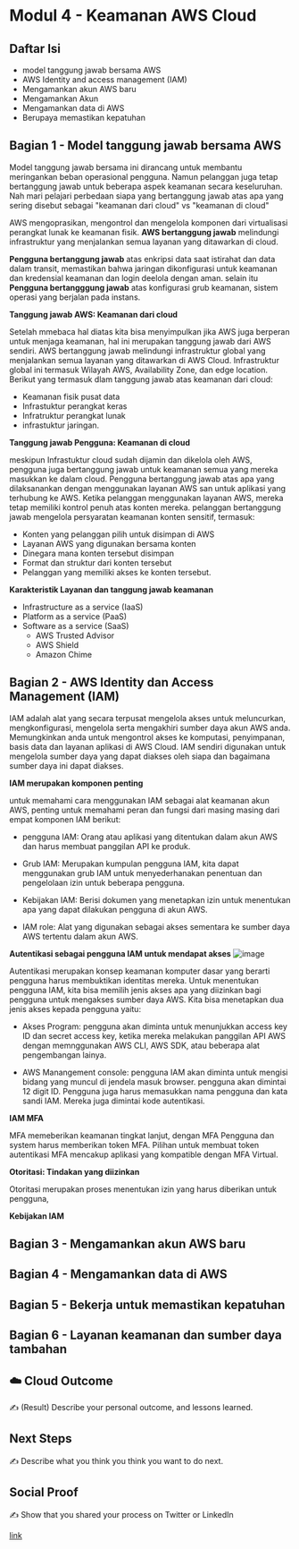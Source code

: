 # Modul 4 - Keamanan AWS Cloud

## Daftar Isi

- model tanggung jawab bersama AWS
- AWS Identity and access management (IAM)
- Mengamankan akun AWS baru
- Mengamankan Akun
- Mengamankan data di AWS
- Berupaya memastikan kepatuhan

## Bagian 1 - Model tanggung jawab bersama AWS

Model tanggung jawab bersama ini dirancang untuk membantu meringankan beban operasional pengguna. Namun pelanggan juga tetap bertanggung jawab untuk beberapa aspek keamanan secara keseluruhan. Nah mari pelajari perbedaan siapa yang bertanggung jawab atas apa yang sering disebut sebagai "keamanan dari cloud" vs "keamanan di cloud"

AWS mengoprasikan, mengontrol dan mengelola komponen dari virtualisasi perangkat lunak ke keamanan fisik. **AWS bertanggung jawab** melindungi infrastruktur yang menjalankan semua layanan yang ditawarkan di cloud.

**Pengguna bertanggung jawab** atas enkripsi data saat istirahat dan data dalam transit, memastikan bahwa jaringan dikonfigurasi untuk keamanan dan kredensial keamanan dan login deelola dengan aman. selain itu **Pengguna bertangggung jawab** atas konfigurasi grub keamanan, sistem operasi yang berjalan pada instans.

**Tanggung jawab AWS: Keamanan dari cloud**

Setelah mmebaca hal diatas kita bisa menyimpulkan jika AWS juga berperan untuk menjaga keamanan, hal ini merupakan tanggung jawab dari AWS sendiri. AWS bertanggung jawab melindungi infrastruktur global yang menjalankan semua layanan yang ditawarkan di AWS Cloud. Infrastruktur global ini termasuk Wilayah AWS, Availability Zone, dan edge location. Berikut yang termasuk dlam tanggung jawab atas keamanan dari cloud:

- Keamanan fisik pusat data
- Infrastuktur perangkat keras
- Infratruktur perangkat lunak
- infrastuktur jaringan.

**Tanggung jawab Pengguna: Keamanan di cloud**

meskipun Infrastuktur cloud sudah dijamin dan dikelola oleh AWS, pengguna juga bertanggung jawab untuk keamanan semua yang mereka masukkan ke dalam cloud. Pengguna bertanggung jawab atas apa yang dilaksanankan dengan menggunakan layanan AWS san untuk aplikasi yang terhubung ke AWS. Ketika pelanggan menggunakan layanan AWS, mereka tetap memiliki kontrol penuh atas konten mereka. pelanggan bertanggung jawab mengelola persyaratan keamanan konten sensitif, termasuk:

- Konten yang pelanggan pilih untuk disimpan di AWS
- Layanan AWS yang digunakan bersama konten
- Dinegara mana konten tersebut disimpan
- Format dan struktur dari konten tersebut
- Pelanggan yang memiliki akses ke konten tersebut. 

**Karakteristik Layanan dan tanggung jawab keamanan**

- Infrastructure as a service (IaaS)
- Platform as a service (PaaS)
- Software as a service (SaaS)
    - AWS Trusted Advisor
    - AWS Shield
    - Amazon Chime
      
## Bagian 2 - AWS Identity dan Access Management (IAM)

IAM adalah alat yang secara terpusat mengelola akses untuk meluncurkan, mengkonfigurasi, mengelola serta mengakhiri sumber daya akun AWS anda. Memungkinkan anda untuk mengontrol akses ke komputasi, penyimpanan, basis data dan layanan aplikasi di AWS Cloud. IAM sendiri digunakan untuk mengelola sumber daya yang dapat diakses oleh siapa dan bagaimana sumber daya ini dapat diakses.

**IAM merupakan komponen penting**

untuk memahami cara menggunakan IAM sebagai alat keamanan akun AWS, penting untuk memahami peran dan fungsi dari masing masing dari empat komponen IAM berikut:

- pengguna IAM: Orang atau aplikasi yang ditentukan dalam akun AWS dan harus membuat panggilan API ke produk.

- Grub IAM: Merupakan kumpulan pengguna IAM, kita dapat menggunakan grub IAM untuk menyederhanakan penentuan dan pengelolaan izin untuk beberapa pengguna.
  
- Kebijakan IAM: Berisi dokumen yang menetapkan izin untuk menentukan apa yang dapat dilakukan pengguna di akun AWS.
  
- IAM role: Alat yang digunakan sebagai akses sementara ke sumber daya AWS tertentu dalam akun AWS.

**Autentikasi sebagai pengguna IAM untuk mendapat akses**
![image](https://github.com/dianarahmatulk/100DaysOfCloud/assets/140806099/d998440d-8f2a-4020-8adc-04c3a1c883c5)

Autentikasi merupakan konsep keamanan komputer dasar yang berarti pengguna harus membuktikan identitas mereka. Untuk menentukan pengguna IAM, kita bisa memilih jenis akses apa yang diizinkan bagi pengguna untuk mengakses sumber daya AWS. Kita bisa menetapkan dua jenis akses kepada pengguna yaitu:

- Akses Program: pengguna akan diminta untuk menunjukkan access key ID dan secret access key, ketika mereka melakukan panggilan API AWS dengan memnggunakan AWS CLI, AWS SDK, atau beberapa alat pengembangan lainya.
  
- AWS Manangement console: pengguna IAM akan diminta untuk mengisi bidang yang muncul di jendela masuk browser. pengguna akan dimintai 12 digit ID. Pengguna juga harus memasukkan nama pengguna dan kata sandi IAM. Mereka juga dimintai kode autentikasi.

**IAM MFA**

MFA memeberikan keamanan tingkat lanjut, dengan MFA Pengguna dan system harus memberikan token MFA. Pilihan untuk membuat token autentikasi MFA mencakup aplikasi yang kompatible dengan MFA Virtual.

**Otoritasi: Tindakan yang diizinkan**

Otoritasi merupakan proses menentukan izin yang harus diberikan untuk pengguna,  

**Kebijakan IAM**


## Bagian 3 - Mengamankan akun AWS baru


## Bagian 4 - Mengamankan data di AWS


## Bagian 5 - Bekerja untuk memastikan kepatuhan


## Bagian 6 - Layanan keamanan dan sumber daya tambahan


## ☁️ Cloud Outcome

✍️ (Result) Describe your personal outcome, and lessons learned.

## Next Steps

✍️ Describe what you think you think you want to do next.

## Social Proof

✍️ Show that you shared your process on Twitter or LinkedIn

[link](link)
